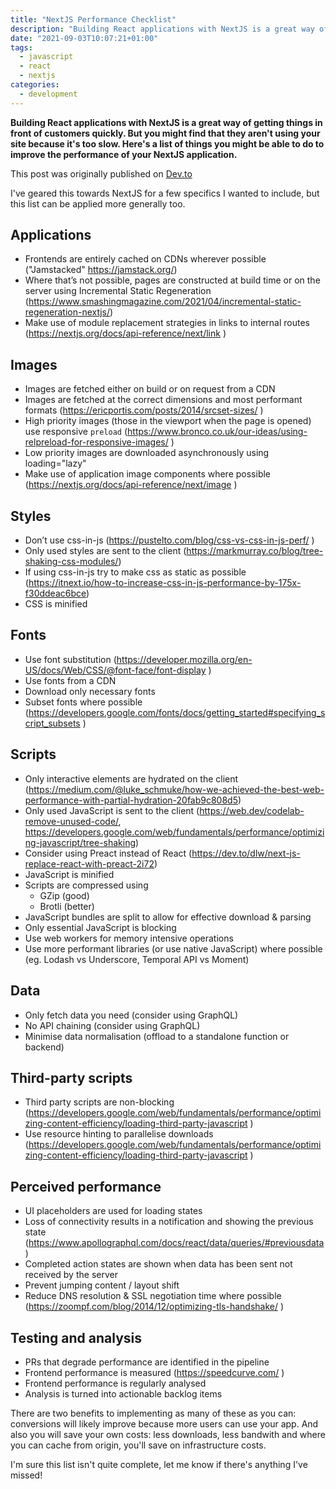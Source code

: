 ```yaml
---
title: "NextJS Performance Checklist"
description: "Building React applications with NextJS is a great way of getting things in front of customers quickly. But you might find that they aren't using your site because it's too slow. Here's a list of things you might be able to do to improve the performance of your NextJS application."
date: "2021-09-03T10:07:21+01:00"
tags:
  - javascript
  - react
  - nextjs
categories:
  - development
---
```


**Building React applications with NextJS is a great way of getting things in front of customers quickly. But you might find that they aren't using your site because it's too slow. Here's a list of things you might be able to do to improve the performance of your NextJS application.**

This post was originally published on [Dev.to](https://dev.to/endymion1818/nextjs-performance-checklist-5gjb)

I've geared this towards NextJS for a few specifics I wanted to include, but this list can be applied more generally too.

## Applications

- Frontends are entirely cached on CDNs wherever possible ("Jamstacked" https://jamstack.org/)
- Where that’s not possible, pages are constructed at build time or on the server using Incremental Static Regeneration (https://www.smashingmagazine.com/2021/04/incremental-static-regeneration-nextjs/)
- Make use of module replacement strategies in links to internal routes (https://nextjs.org/docs/api-reference/next/link )

## Images

- Images are fetched either on build or on request from a CDN
- Images are fetched at the correct dimensions and most performant formats (https://ericportis.com/posts/2014/srcset-sizes/ )
- High priority images (those in the viewport when the page is opened) use responsive `preload` (https://www.bronco.co.uk/our-ideas/using-relpreload-for-responsive-images/ )
- Low priority images are downloaded asynchronously using loading="lazy"
- Make use of application image components where possible (https://nextjs.org/docs/api-reference/next/image )

## Styles

- Don’t use css-in-js (https://pustelto.com/blog/css-vs-css-in-js-perf/ )
- Only used styles are sent to the client (https://markmurray.co/blog/tree-shaking-css-modules/)
- If using css-in-js try to make css as static as possible (https://itnext.io/how-to-increase-css-in-js-performance-by-175x-f30ddeac6bce)
- CSS is minified

## Fonts

- Use font substitution (https://developer.mozilla.org/en-US/docs/Web/CSS/@font-face/font-display )
- Use fonts from a CDN
- Download only necessary fonts
- Subset fonts where possible (https://developers.google.com/fonts/docs/getting_started#specifying_script_subsets )

## Scripts

- Only interactive elements are hydrated on the client (https://medium.com/@luke_schmuke/how-we-achieved-the-best-web-performance-with-partial-hydration-20fab9c808d5)
- Only used JavaScript is sent to the client (https://web.dev/codelab-remove-unused-code/, https://developers.google.com/web/fundamentals/performance/optimizing-javascript/tree-shaking)
- Consider using Preact instead of React (https://dev.to/dlw/next-js-replace-react-with-preact-2i72)
- JavaScript is minified
- Scripts are compressed using
  - GZip (good)
  - Brotli (better)
- JavaScript bundles are split to allow for effective download & parsing
- Only essential JavaScript is blocking
- Use web workers for memory intensive operations
- Use more performant libraries (or use native JavaScript) where possible (eg. Lodash vs Underscore, Temporal API vs Moment)

## Data

- Only fetch data you need (consider using GraphQL)
- No API chaining (consider using GraphQL)
- Minimise data normalisation (offload to a standalone function or backend)

## Third-party scripts

- Third party scripts are non-blocking (https://developers.google.com/web/fundamentals/performance/optimizing-content-efficiency/loading-third-party-javascript )
- Use resource hinting to parallelise downloads (https://developers.google.com/web/fundamentals/performance/optimizing-content-efficiency/loading-third-party-javascript )

## Perceived performance

- UI placeholders are used for loading states
- Loss of connectivity results in a notification and showing the previous state (https://www.apollographql.com/docs/react/data/queries/#previousdata )
- Completed action states are shown when data has been sent not received by the server
- Prevent jumping content / layout shift
- Reduce DNS resolution & SSL negotiation time where possible (https://zoompf.com/blog/2014/12/optimizing-tls-handshake/ )

## Testing and analysis

- PRs that degrade performance are identified in the pipeline
- Frontend performance is measured (https://speedcurve.com/ )
- Frontend performance is regularly analysed
- Analysis is turned into actionable backlog items

There are two benefits to implementing as many of these as you can: conversions will likely improve because more users can use your app. And also you will save your own costs: less downloads, less bandwith and where you can cache from origin, you'll save on infrastructure costs.

I'm sure this list isn't quite complete, let me know if there's anything I've missed!
